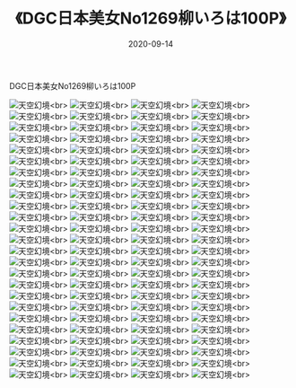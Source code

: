 ﻿---
layout: post
title: 《DGC日本美女No1269柳いろは100P》
date: 2020-09-14
img: http://photo.orgx.cf/性感/2020/DGC日本美女No1269柳いろは100P/000.jpg
tags: [美女,性感,泳衣]
---

DGC日本美女No1269柳いろは100P



![天空幻境](http://photo.orgx.cf/性感/2020/DGC日本美女No1269柳いろは100P/001.jpg''天空幻境'')<br>
![天空幻境](http://photo.orgx.cf/性感/2020/DGC日本美女No1269柳いろは100P/002.jpg''天空幻境'')<br>
![天空幻境](http://photo.orgx.cf/性感/2020/DGC日本美女No1269柳いろは100P/003.jpg''天空幻境'')<br>
![天空幻境](http://photo.orgx.cf/性感/2020/DGC日本美女No1269柳いろは100P/004.jpg''天空幻境'')<br>
![天空幻境](http://photo.orgx.cf/性感/2020/DGC日本美女No1269柳いろは100P/005.jpg''天空幻境'')<br>
![天空幻境](http://photo.orgx.cf/性感/2020/DGC日本美女No1269柳いろは100P/006.jpg''天空幻境'')<br>
![天空幻境](http://photo.orgx.cf/性感/2020/DGC日本美女No1269柳いろは100P/007.jpg''天空幻境'')<br>
![天空幻境](http://photo.orgx.cf/性感/2020/DGC日本美女No1269柳いろは100P/008.jpg''天空幻境'')<br>
![天空幻境](http://photo.orgx.cf/性感/2020/DGC日本美女No1269柳いろは100P/009.jpg''天空幻境'')<br>
![天空幻境](http://photo.orgx.cf/性感/2020/DGC日本美女No1269柳いろは100P/010.jpg''天空幻境'')<br>
![天空幻境](http://photo.orgx.cf/性感/2020/DGC日本美女No1269柳いろは100P/011.jpg''天空幻境'')<br>
![天空幻境](http://photo.orgx.cf/性感/2020/DGC日本美女No1269柳いろは100P/012.jpg''天空幻境'')<br>
![天空幻境](http://photo.orgx.cf/性感/2020/DGC日本美女No1269柳いろは100P/013.jpg''天空幻境'')<br>
![天空幻境](http://photo.orgx.cf/性感/2020/DGC日本美女No1269柳いろは100P/014.jpg''天空幻境'')<br>
![天空幻境](http://photo.orgx.cf/性感/2020/DGC日本美女No1269柳いろは100P/015.jpg''天空幻境'')<br>
![天空幻境](http://photo.orgx.cf/性感/2020/DGC日本美女No1269柳いろは100P/016.jpg''天空幻境'')<br>
![天空幻境](http://photo.orgx.cf/性感/2020/DGC日本美女No1269柳いろは100P/017.jpg''天空幻境'')<br>
![天空幻境](http://photo.orgx.cf/性感/2020/DGC日本美女No1269柳いろは100P/018.jpg''天空幻境'')<br>
![天空幻境](http://photo.orgx.cf/性感/2020/DGC日本美女No1269柳いろは100P/019.jpg''天空幻境'')<br>
![天空幻境](http://photo.orgx.cf/性感/2020/DGC日本美女No1269柳いろは100P/020.jpg''天空幻境'')<br>
![天空幻境](http://photo.orgx.cf/性感/2020/DGC日本美女No1269柳いろは100P/021.jpg''天空幻境'')<br>
![天空幻境](http://photo.orgx.cf/性感/2020/DGC日本美女No1269柳いろは100P/022.jpg''天空幻境'')<br>
![天空幻境](http://photo.orgx.cf/性感/2020/DGC日本美女No1269柳いろは100P/023.jpg''天空幻境'')<br>
![天空幻境](http://photo.orgx.cf/性感/2020/DGC日本美女No1269柳いろは100P/024.jpg''天空幻境'')<br>
![天空幻境](http://photo.orgx.cf/性感/2020/DGC日本美女No1269柳いろは100P/025.jpg''天空幻境'')<br>
![天空幻境](http://photo.orgx.cf/性感/2020/DGC日本美女No1269柳いろは100P/026.jpg''天空幻境'')<br>
![天空幻境](http://photo.orgx.cf/性感/2020/DGC日本美女No1269柳いろは100P/027.jpg''天空幻境'')<br>
![天空幻境](http://photo.orgx.cf/性感/2020/DGC日本美女No1269柳いろは100P/028.jpg''天空幻境'')<br>
![天空幻境](http://photo.orgx.cf/性感/2020/DGC日本美女No1269柳いろは100P/029.jpg''天空幻境'')<br>
![天空幻境](http://photo.orgx.cf/性感/2020/DGC日本美女No1269柳いろは100P/030.jpg''天空幻境'')<br>
![天空幻境](http://photo.orgx.cf/性感/2020/DGC日本美女No1269柳いろは100P/031.jpg''天空幻境'')<br>
![天空幻境](http://photo.orgx.cf/性感/2020/DGC日本美女No1269柳いろは100P/032.jpg''天空幻境'')<br>
![天空幻境](http://photo.orgx.cf/性感/2020/DGC日本美女No1269柳いろは100P/033.jpg''天空幻境'')<br>
![天空幻境](http://photo.orgx.cf/性感/2020/DGC日本美女No1269柳いろは100P/034.jpg''天空幻境'')<br>
![天空幻境](http://photo.orgx.cf/性感/2020/DGC日本美女No1269柳いろは100P/035.jpg''天空幻境'')<br>
![天空幻境](http://photo.orgx.cf/性感/2020/DGC日本美女No1269柳いろは100P/036.jpg''天空幻境'')<br>
![天空幻境](http://photo.orgx.cf/性感/2020/DGC日本美女No1269柳いろは100P/037.jpg''天空幻境'')<br>
![天空幻境](http://photo.orgx.cf/性感/2020/DGC日本美女No1269柳いろは100P/038.jpg''天空幻境'')<br>
![天空幻境](http://photo.orgx.cf/性感/2020/DGC日本美女No1269柳いろは100P/039.jpg''天空幻境'')<br>
![天空幻境](http://photo.orgx.cf/性感/2020/DGC日本美女No1269柳いろは100P/040.jpg''天空幻境'')<br>
![天空幻境](http://photo.orgx.cf/性感/2020/DGC日本美女No1269柳いろは100P/041.jpg''天空幻境'')<br>
![天空幻境](http://photo.orgx.cf/性感/2020/DGC日本美女No1269柳いろは100P/042.jpg''天空幻境'')<br>
![天空幻境](http://photo.orgx.cf/性感/2020/DGC日本美女No1269柳いろは100P/043.jpg''天空幻境'')<br>
![天空幻境](http://photo.orgx.cf/性感/2020/DGC日本美女No1269柳いろは100P/044.jpg''天空幻境'')<br>
![天空幻境](http://photo.orgx.cf/性感/2020/DGC日本美女No1269柳いろは100P/045.jpg''天空幻境'')<br>
![天空幻境](http://photo.orgx.cf/性感/2020/DGC日本美女No1269柳いろは100P/046.jpg''天空幻境'')<br>
![天空幻境](http://photo.orgx.cf/性感/2020/DGC日本美女No1269柳いろは100P/047.jpg''天空幻境'')<br>
![天空幻境](http://photo.orgx.cf/性感/2020/DGC日本美女No1269柳いろは100P/048.jpg''天空幻境'')<br>
![天空幻境](http://photo.orgx.cf/性感/2020/DGC日本美女No1269柳いろは100P/049.jpg''天空幻境'')<br>
![天空幻境](http://photo.orgx.cf/性感/2020/DGC日本美女No1269柳いろは100P/050.jpg''天空幻境'')<br>
![天空幻境](http://photo.orgx.cf/性感/2020/DGC日本美女No1269柳いろは100P/051.jpg''天空幻境'')<br>
![天空幻境](http://photo.orgx.cf/性感/2020/DGC日本美女No1269柳いろは100P/052.jpg''天空幻境'')<br>
![天空幻境](http://photo.orgx.cf/性感/2020/DGC日本美女No1269柳いろは100P/053.jpg''天空幻境'')<br>
![天空幻境](http://photo.orgx.cf/性感/2020/DGC日本美女No1269柳いろは100P/054.jpg''天空幻境'')<br>
![天空幻境](http://photo.orgx.cf/性感/2020/DGC日本美女No1269柳いろは100P/055.jpg''天空幻境'')<br>
![天空幻境](http://photo.orgx.cf/性感/2020/DGC日本美女No1269柳いろは100P/056.jpg''天空幻境'')<br>
![天空幻境](http://photo.orgx.cf/性感/2020/DGC日本美女No1269柳いろは100P/057.jpg''天空幻境'')<br>
![天空幻境](http://photo.orgx.cf/性感/2020/DGC日本美女No1269柳いろは100P/058.jpg''天空幻境'')<br>
![天空幻境](http://photo.orgx.cf/性感/2020/DGC日本美女No1269柳いろは100P/059.jpg''天空幻境'')<br>
![天空幻境](http://photo.orgx.cf/性感/2020/DGC日本美女No1269柳いろは100P/060.jpg''天空幻境'')<br>
![天空幻境](http://photo.orgx.cf/性感/2020/DGC日本美女No1269柳いろは100P/061.jpg''天空幻境'')<br>
![天空幻境](http://photo.orgx.cf/性感/2020/DGC日本美女No1269柳いろは100P/062.jpg''天空幻境'')<br>
![天空幻境](http://photo.orgx.cf/性感/2020/DGC日本美女No1269柳いろは100P/063.jpg''天空幻境'')<br>
![天空幻境](http://photo.orgx.cf/性感/2020/DGC日本美女No1269柳いろは100P/064.jpg''天空幻境'')<br>
![天空幻境](http://photo.orgx.cf/性感/2020/DGC日本美女No1269柳いろは100P/065.jpg''天空幻境'')<br>
![天空幻境](http://photo.orgx.cf/性感/2020/DGC日本美女No1269柳いろは100P/066.jpg''天空幻境'')<br>
![天空幻境](http://photo.orgx.cf/性感/2020/DGC日本美女No1269柳いろは100P/067.jpg''天空幻境'')<br>
![天空幻境](http://photo.orgx.cf/性感/2020/DGC日本美女No1269柳いろは100P/068.jpg''天空幻境'')<br>
![天空幻境](http://photo.orgx.cf/性感/2020/DGC日本美女No1269柳いろは100P/069.jpg''天空幻境'')<br>
![天空幻境](http://photo.orgx.cf/性感/2020/DGC日本美女No1269柳いろは100P/070.jpg''天空幻境'')<br>
![天空幻境](http://photo.orgx.cf/性感/2020/DGC日本美女No1269柳いろは100P/071.jpg''天空幻境'')<br>
![天空幻境](http://photo.orgx.cf/性感/2020/DGC日本美女No1269柳いろは100P/072.jpg''天空幻境'')<br>
![天空幻境](http://photo.orgx.cf/性感/2020/DGC日本美女No1269柳いろは100P/073.jpg''天空幻境'')<br>
![天空幻境](http://photo.orgx.cf/性感/2020/DGC日本美女No1269柳いろは100P/074.jpg''天空幻境'')<br>
![天空幻境](http://photo.orgx.cf/性感/2020/DGC日本美女No1269柳いろは100P/075.jpg''天空幻境'')<br>
![天空幻境](http://photo.orgx.cf/性感/2020/DGC日本美女No1269柳いろは100P/076.jpg''天空幻境'')<br>
![天空幻境](http://photo.orgx.cf/性感/2020/DGC日本美女No1269柳いろは100P/077.jpg''天空幻境'')<br>
![天空幻境](http://photo.orgx.cf/性感/2020/DGC日本美女No1269柳いろは100P/078.jpg''天空幻境'')<br>
![天空幻境](http://photo.orgx.cf/性感/2020/DGC日本美女No1269柳いろは100P/079.jpg''天空幻境'')<br>
![天空幻境](http://photo.orgx.cf/性感/2020/DGC日本美女No1269柳いろは100P/080.jpg''天空幻境'')<br>
![天空幻境](http://photo.orgx.cf/性感/2020/DGC日本美女No1269柳いろは100P/081.jpg''天空幻境'')<br>
![天空幻境](http://photo.orgx.cf/性感/2020/DGC日本美女No1269柳いろは100P/082.jpg''天空幻境'')<br>
![天空幻境](http://photo.orgx.cf/性感/2020/DGC日本美女No1269柳いろは100P/083.jpg''天空幻境'')<br>
![天空幻境](http://photo.orgx.cf/性感/2020/DGC日本美女No1269柳いろは100P/084.jpg''天空幻境'')<br>
![天空幻境](http://photo.orgx.cf/性感/2020/DGC日本美女No1269柳いろは100P/085.jpg''天空幻境'')<br>
![天空幻境](http://photo.orgx.cf/性感/2020/DGC日本美女No1269柳いろは100P/086.jpg''天空幻境'')<br>
![天空幻境](http://photo.orgx.cf/性感/2020/DGC日本美女No1269柳いろは100P/087.jpg''天空幻境'')<br>
![天空幻境](http://photo.orgx.cf/性感/2020/DGC日本美女No1269柳いろは100P/088.jpg''天空幻境'')<br>
![天空幻境](http://photo.orgx.cf/性感/2020/DGC日本美女No1269柳いろは100P/089.jpg''天空幻境'')<br>
![天空幻境](http://photo.orgx.cf/性感/2020/DGC日本美女No1269柳いろは100P/090.jpg''天空幻境'')<br>
![天空幻境](http://photo.orgx.cf/性感/2020/DGC日本美女No1269柳いろは100P/091.jpg''天空幻境'')<br>
![天空幻境](http://photo.orgx.cf/性感/2020/DGC日本美女No1269柳いろは100P/092.jpg''天空幻境'')<br>
![天空幻境](http://photo.orgx.cf/性感/2020/DGC日本美女No1269柳いろは100P/093.jpg''天空幻境'')<br>
![天空幻境](http://photo.orgx.cf/性感/2020/DGC日本美女No1269柳いろは100P/094.jpg''天空幻境'')<br>
![天空幻境](http://photo.orgx.cf/性感/2020/DGC日本美女No1269柳いろは100P/095.jpg''天空幻境'')<br>
![天空幻境](http://photo.orgx.cf/性感/2020/DGC日本美女No1269柳いろは100P/096.jpg''天空幻境'')<br>
![天空幻境](http://photo.orgx.cf/性感/2020/DGC日本美女No1269柳いろは100P/097.jpg''天空幻境'')<br>
![天空幻境](http://photo.orgx.cf/性感/2020/DGC日本美女No1269柳いろは100P/098.jpg''天空幻境'')<br>
![天空幻境](http://photo.orgx.cf/性感/2020/DGC日本美女No1269柳いろは100P/099.jpg''天空幻境'')<br>
![天空幻境](http://photo.orgx.cf/性感/2020/DGC日本美女No1269柳いろは100P/100.jpg''天空幻境'')<br>